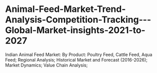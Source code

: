 # Animal-Feed-Market-Trend-Analysis-Competition-Tracking---Global-Market-insights-2021-to-2027
Indian Animal Feed Market: By Product: Poultry Feed, Cattle Feed, Aqua Feed; Regional Analysis; Historical Market and Forecast (2016-2026); Market Dynamics; Value Chain Analysis; 
